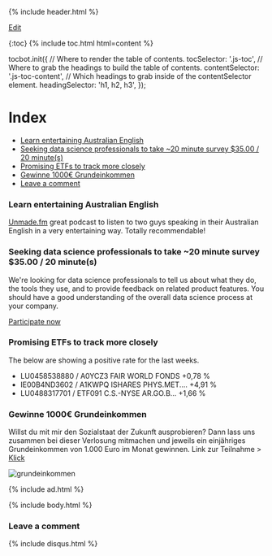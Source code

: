 {% include header.html %}

[Edit](https://github.com/orschiro/Orschiro/edit/master/README.md)

{:toc}
{% include toc.html html=content %}

tocbot.init({
  // Where to render the table of contents.
  tocSelector: '.js-toc',
  // Where to grab the headings to build the table of contents.
  contentSelector: '.js-toc-content',
  // Which headings to grab inside of the contentSelector element.
  headingSelector: 'h1, h2, h3',
});

# Index

- [Learn entertaining Australian English]()
- [Seeking data science professionals to take ~20 minute survey $35.00 / 20 minute(s)]()
- [Promising ETFs to track more closely](https://orzanna.de/#promising-etfs-to-track-more-closely)
- [Gewinne 1000€ Grundeinkommen](https://orzanna.de/#gewinne-1000-grundeinkommen)
- [Leave a comment](https://orzanna.de/#leave-a-comment)

### Learn entertaining Australian English

[Unmade.fm](https://www.unmade.fm/) great podcast to listen to two guys speaking in their Australian English in a very entertaining way. Totally recommendable!

### Seeking data science professionals to take ~20 minute survey $35.00 / 20 minute(s)

We're looking for data science professionals to tell us about what they do, the tools they use, and to provide feedback on related product features. You should have a good understanding of the overall data science process at your company.

[Participate now](https://app.respondent.io/r/robertorzanna-dc40dda76f3b)

### Promising ETFs to track more closely

The below are showing a positive rate for the last weeks.

- LU0458538880 / A0YCZ3 FAIR WORLD FONDS +0,78 %
- IE00B4ND3602 / A1KWPQ ISHARES PHYS.MET.... +4,91 %
- LU0488317701 / ETF091 C.S.-NYSE AR.GO.B...	+1,66 %

### Gewinne 1000€ Grundeinkommen
Willst du mit mir den Sozialstaat der Zukunft ausprobieren? Dann lass uns zusammen bei dieser Verlosung mitmachen und jeweils ein einjähriges Grundeinkommen von 1.000 Euro im Monat gewinnen. Link zur Teilnahme > [Klick](www.meinbge.de/fuer-dich/f17431bcf77ddfa8fd0d)

![grundeinkommen](https://www.mein-grundeinkommen.de/assets/campaigns/referral/fuer-alle-ba03fa67b0d39921a3ada05c78371db77b2712694ff7ac5e74080cd411391676.png)

{% include ad.html %}

{% include body.html %}

### Leave a comment

{% include disqus.html %}
